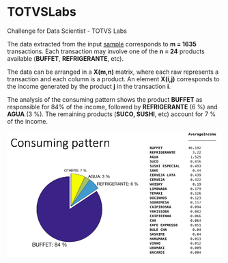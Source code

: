 # TOTVSLabs
Challenge for Data Scientist - TOTVS Labs

The data extracted from the input [sample](sample.txt) corresponds to **m = 1635** transactions. Each transaction may involve one of the **n = 24** products available (**BUFFET**, **REFRIGERANTE**, etc).

The data can be arranged in a **X(m,n)** matrix, where each raw represents a transaction and each column is a product. An element **X(i,j)** corresponds to the income generated by the product **j** in the transaction **i**.

The analysis of the consuming pattern shows the product **BUFFET** as responsible for 84% of the income, followed by **REFRIGERANTE** (6 %) and **AGUA** (3 %). The remaining products (**SUCO, SUSHI**, etc) account for 7 % of the income.

![Alt Text](https://github.com/jruizvar/TOTVSLabs/blob/master/pattern.png)
